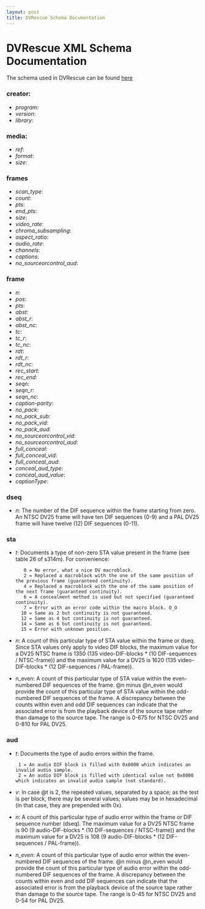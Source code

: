 ```yaml
---
layout: post
title: DVRescue Schema Documentation
---
```


# DVRescue XML Schema Documentation

The schema used in DVRescue can be found [here](https://github.com/mipops/dvrescue/blob/main/tools/dvrescue.xsd)

### creator:
  - _program_:
  - _version_:
  - _library_:

### media:
  - _ref_:
  - _format_:
  - _size_:

### frames
  - _scan_type_:
  - _count_:
  - _pts_:
  - _end_pts_:
  - _size_:
  - _video_rate_:
  - _chroma_subsampling_:
  - _aspect_ratio_:
  - _audio_rate_:
  - _channels_:
  - _captions_:
  - _no_sourceorcontrol_aud_:

### frame
  - _n_:
  - _pos_:
  - _pts_:
  - _abst_:
  - _abst_r_:
  - _abst_nc_:
  - _tc_:
  - _tc_r_:
  - _tc_nc_:
  - _rdt_:
  - _rdt_r_:
  - _rdt_nc_:
  - _rec_start_:
  - _rec_end_:
  - _seqn_:
  - _seqn_r_:
  - _seqn_nc_:
  - _caption-parity_:
  - _no_pack_:
  - _no_pack_sub_:
  - _no_pack_vid_:
  - _no_pack_aud_:
  - _no_sourceorcontrol_vid_:
  - _no_sourceorcontrol_aud_:
  - _full_conceal_:
  - _full_conceal_vid_:
  - _full_conceal_aud_:
  - _conceal_aud_type_:
  - _conceal_aud_value_:
  - _captionType_:


### dseq
  - _n_: The number of the DIF sequence within the frame starting from zero. An NTSC DV25 frame will have ten DIF sequences (0-9) and a PAL DV25 frame will have twelve (12) DIF sequences (0-11).

### sta
 - _t_:  Documents a type of non-zero STA value present in the frame (see table 26 of s314m). For convenience:
          
          0 = No error, what a nice DV macroblock.
          2 = Replaced a macroblock with the one of the same position of the previous frame (guaranteed continuity).
          4 = Replaced a macroblock with the one of the same position of the next frame (guaranteed continuity).
          6 = A concealment method is used but not specified (guaranteed continuity).
          7 = Error with an error code within the macro block. O_O
         10 = Same as 2 but continuity is not guaranteed.
         12 = Same as 4 but continuity is not guaranteed.
         14 = Same as 6 but continuity is not guaranteed.
         15 = Error with unknown position.

 - _n_:  A count of this particular type of STA value within the frame or dseq. Since STA values only apply to video DIF blocks, the maximum value for a DV25 NTSC frame is 1350 (135 video-DIF-blocks * (10 DIF-sequences / NTSC-frame)) and the maximum value for a DV25 is 1620 (135 video-DIF-blocks * (12 DIF-sequences / PAL-frame)).
 - n_even: A count of this particular type of STA value within the even-numbered DIF sequences of the frame. @n minus @n_even would provide the count of this particular type of STA value within the odd-numbered DIF sequences of the frame. A discrepancy between the counts within even and odd DIF sequences can indicate that the associated error is from the playback device of the source tape rather than damage to the source tape. The range is 0-675 for NTSC DV25 and 0-810 for PAL DV25.

### aud
 - _t_: Documents the type of audio errors within the frame.

        1 = An audio DIF block is filled with 0x8000 which indicates an invalid audio sample.
        2 = An audio DIF block is filled with identical value not 0x8000 which indicates an invalid audio sample (not standard).

 - _v_: In case @t is 2, the repeated values, separated by a space; as the test is per block, there may be several values; values may be in hexadecimal (in that case, they are prepended with 0x).
 - _n_: A count of this particular type of audio error within the frame or DIF sequence number (dseq). The maximum value for a DV25 NTSC frame is 90 (9 audio-DIF-blocks * (10 DIF-sequences / NTSC-frame)) and the maximum value for a DV25 is 108 (9 audio-DIF-blocks * (12 DIF-sequences / PAL-frame)).
 - _n_even_: A count of this particular type of audio error within the even-numbered DIF sequences of the frame. @n minus @n_even would provide the count of this particular type of audio error within the odd-numbered DIF sequences of the frame. A discrepancy between the counts within even and odd DIF sequences can indicate that the associated error is from the playback device of the source tape rather than damage to the source tape. The range is 0-45 for NTSC DV25 and 0-54 for PAL DV25.



